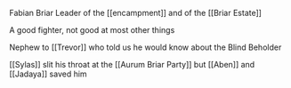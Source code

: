 Fabian Briar 
Leader of the [[encampment]] and of the [[Briar Estate]]

A good fighter, not good at most other things

Nephew to [[Trevor]] who told us he would know about the Blind Beholder

[[Sylas]] slit his throat at the [[Aurum Briar Party]] but [[Aben]] and [[Jadaya]] saved him